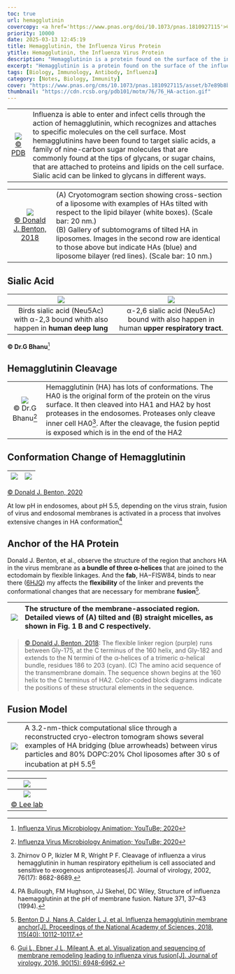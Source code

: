 ```yaml
---
toc: true
url: hemagglutinin
covercopy: <a href='https://www.pnas.org/doi/10.1073/pnas.1810927115'>© PDB</a>
priority: 10000
date: 2025-03-13 12:45:19
title: Hemagglutinin, the Influenza Virus Protein
ytitle: Hemagglutinin, the Influenza Virus Protein
description: "Hemagglutinin is a protein found on the surface of the influenza virus."
excerpt: "Hemagglutinin is a protein found on the surface of the influenza virus. It is responsible for binding the virus to the host cell, initiating the infection process. Hemagglutinin is a target for the immune system, and antibodies against it can prevent infection."
tags: [Biology, Immunology, Antibody, Influenza]
category: [Notes, Biology, Immunity]
cover: "https://www.pnas.org/cms/10.1073/pnas.1810927115/asset/b7e89b8b-5cce-4d19-b0d2-ee0f841fc16e/assets/graphic/pnas.1810927115fig01.jpeg"
thumbnail: "https://cdn.rcsb.org/pdb101/motm/76/76_HA-action.gif"
---
```


|||
|:--------------:|:-|
|![](https://cdn.rcsb.org/pdb101/motm/302/H5_1JSN_1RVT.png)<br>[© PDB](https://pdb101.rcsb.org/motm/302)|Influenza is able to enter and infect cells through the action of hemagglutinin, which recognizes and attaches to specific molecules on the cell surface. Most hemagglutinins have been found to target sialic acids, a family of nine-carbon sugar molecules that are commonly found at the tips of glycans, or sugar chains, that are attached to proteins and lipids on the cell surface. Sialic acid can be linked to glycans in different ways.|

|||
|:-:|:-|
|![](https://www.pnas.org/cms/10.1073/pnas.1810927115/asset/7e80d138-dd37-4523-b210-b015a43262b9/assets/graphic/pnas.1810927115fig04.jpeg)<br>[© Donald J. Benton, 2018](https://www.pnas.org/doi/10.1073/pnas.1810927115)|(A) Cryotomogram section showing cross-section of a liposome with examples of HAs tilted with respect to the lipid bilayer (white boxes). (Scale bar: 20 nm.)<br>(B) Gallery of subtomograms of tilted HA in liposomes. Images in the second row are identical to those above but indicate HAs (blue) and liposome bilayer (red lines). (Scale bar: 10 nm.)|

## Sialic Acid

|![](https://imgur.com/b0FwqbS.png)|![](https://imgur.com/LGLAWv0.png)|
|:-:|:-:|
|Birds sialic acid (Neu5Ac) with &alpha;-2,3 bound whith also happen in **human deep lung**| &alpha;-2,6 sialic acid (Neu5Ac) bound with also happen in human **upper respiratory tract**.|
**© Dr.G Bhanu**[^Dr_G_Bhanu]

## Hemagglutinin Cleavage


|||
|:-:|:-|
|![](https://imgur.com/JHTlQyR.png)<br>© Dr.G Bhanu[^Dr_G_Bhanu]|Hemagglutinin (HA) has lots of conformations. The HA0 is the original form of the protein on the virus surface. It then cleaved into HA1 and HA2 by host proteases in the endosomes. Proteases only cleave inner cell HA0[^zhirnov2002cleavage]. After the cleavage, the fusion peptid is exposed which is in the end of the HA2|

[^Dr_G_Bhanu]: [Influenza Virus Microbiology Animation; YouTuBe; 2020](https://www.youtube.com/watch?v=GyNyFqWtFyk)

[^zhirnov2002cleavage]: Zhirnov O P, Ikizler M R, Wright P F. Cleavage of influenza a virus hemagglutinin in human respiratory epithelium is cell associated and sensitive to exogenous antiproteases[J]. Journal of virology, 2002, 76(17): 8682-8689.

## Conformation Change of Hemagglutinin

|![](https://media.springernature.com/full/springer-static/image/art%3A10.1038%2Fs41586-020-2333-6/MediaObjects/41586_2020_2333_Fig1_HTML.png?as=webp)|![](https://media.springernature.com/full/springer-static/image/art%3A10.1038%2Fs41586-020-2333-6/MediaObjects/41586_2020_2333_Fig3_HTML.png?as=webp)
|:-:|:-|
[© Donald J. Benton, 2020](https://www.nature.com/articles/s41586-020-2333-6?fromPaywallRec=false)

At low pH in endosomes, about pH 5.5, depending on the virus strain, fusion of virus and endosomal membranes is activated in a process that involves extensive changes in HA conformation[^PA.Bullough_94]

[^PA.Bullough_94]: PA Bullough, FM Hughson, JJ Skehel, DC Wiley, Structure of influenza haemagglutinin at the pH of membrane fusion. Nature 371, 37–43 (1994).

## Anchor of the HA Protein

Donald J. Benton, et al., observe the structure of the region that anchors HA in the virus membrane as **a bundle of three α-helices** that are joined to the ectodomain by flexible linkages. And the **fab**, HA−FISW84, binds to near there ([6HJQ](https://www.rcsb.org/structure/6HJQ)) my affects the **flexibility** of the linker and prevents the conformational changes that are necessary for membrane **fusion**[^Benton_18].

|![](https://www.pnas.org/cms/10.1073/pnas.1810927115/asset/c53d13e7-4b4c-4de9-8bb5-57449231b859/assets/graphic/pnas.1810927115fig02.jpeg)|The structure of the membrane-associated region. Detailed views of (A) tilted and (B) straight micelles, as shown in Fig. 1 B and C respectively.| 
|:-:|:-|
> [© Donald J. Benton, 2018](https://www.pnas.org/doi/10.1073/pnas.1810927115): The flexible linker region (purple) runs between Gly-175, at the C terminus of the 160 helix, and Gly-182 and extends to the N termini of the α-helices of a trimeric α-helical bundle, residues 186 to 203 (cyan). \(C\) The amino acid sequence of the transmembrane domain. The sequence shown begins at the 160 helix to the C terminus of HA2. Color-coded block diagrams indicate the positions of these structural elements in the sequence.

[^Benton_18]: [Benton D J, Nans A, Calder L J, et al. Influenza hemagglutinin membrane anchor[J]. Proceedings of the National Academy of Sciences, 2018, 115(40): 10112-10117.](https://www.pnas.org/doi/10.1073/pnas.1810927115)

## Fusion Model

|||
|:-:|:-|
|![](https://journals.asm.org/cms/10.1128/jvi.00240-16/asset/65d32174-509e-4279-8b22-72a0325989fa/assets/graphic/zjv9991818150002.jpeg)|A 3.2-nm-thick computational slice through a reconstructed cryo-electron tomogram shows several examples of HA bridging (blue arrowheads) between virus particles and 80% DOPC:20% Chol liposomes after 30 s of incubation at pH 5.5[^GuiL_16]|

|![](https://journals.asm.org/cms/10.1128/jvi.00240-16/asset/e96f8f67-a919-4f4b-9c14-047f5ccec992/assets/graphic/zjv9991818150003.jpeg)|
|:-:|
|![](https://journals.asm.org/cms/10.1128/jvi.00240-16/asset/2cbd36cf-fc05-48a9-a525-a9e2ff260d61/assets/graphic/zjv9991818150010.jpeg)|
|[© Lee lab](https://journals.asm.org/doi/10.1128/jvi.00240-16)|

[^GuiL_16]: [Gui L, Ebner J L, Mileant A, et al. Visualization and sequencing of membrane remodeling leading to influenza virus fusion[J]. Journal of virology, 2016, 90(15): 6948-6962.](https://journals.asm.org/doi/10.1128/jvi.00240-16)    

<style>
pre {
  background-color:#38393d;
  color: #5fd381;
}
</style>
